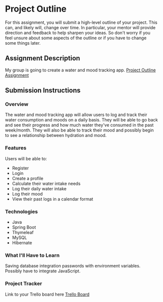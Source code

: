 # Project Outline
For this assignment, you will submit a high-level outline of your project. This can, and likely will, change over time. In particular, your mentor will provide direction and feedback to help sharpen your ideas. So don't worry if you feel unsure about some aspects of the outline or if you have to change some things later.

## Assignment Description
My group is going to create a water and mood tracking app.
[Project Outline Assignment](https://education.launchcode.org/liftoff/modules/assignments/project-outline)

## Submission Instructions

### Overview
The water and mood tracking app will allow users to log and track their water consumption and moods on a daily basis. They will be able to go back and see their progress and how much water they've consumed in the past week/month. They will also be able to track their mood and possibly begin to see a relationship between hydration and mood.
### Features
Users will be able to:
 * Register
 * Login
 * Create a profile
 * Calculate their water intake needs
 * Log their daily water intake
 * Log their mood
 * View their past logs in a calendar format
### Technologies
 * Java
 * Spring Boot
 * Thymeleaf
 * MySQL
 * Hibernate
### What I'll Have to Learn
Saving database integration passwords with environment variables. Possibly have to integrate JavaScript.
### Project Tracker
Link to your Trello board here
[Trello Board](https://trello.com/invite/b/66O3VvWv/ATTI915b2e227bd23a608bf47525907fd9e9048F29F8/liftoff-project)



